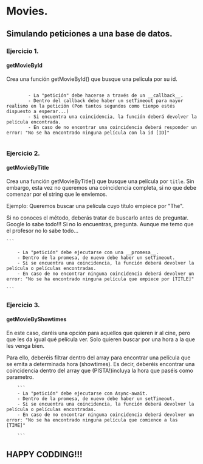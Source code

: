 # Movies.

## Simulando peticiones a una base de datos.

### Ejercicio 1.

#### getMovieById

Crea una función getMovieById() que busque una película por su id.

```

        - La "petición" debe hacerse a través de un __callback__.
        - Dentro del callback debe haber un setTimeout para mayor realismo en la petición (Pon tantos segundos como tiempo estés dispuesto a esperar...)
        - Si encuentra una coincidencia, la función deberá devolver la película encontrada.
        - En caso de no encontrar una coincidencia deberá responder un error: "No se ha encontrado ninguna película con la id [ID]"


```

### Ejercicio 2.

#### getMovieByTitle

Crea una función getMovieByTitle() que busque una película por `title`. Sin embargo, esta vez no queremos una coincidencia completa, si no que debe comenzar por el string que le enviemos.
  
 Ejemplo:
Queremos buscar una película cuyo título empiece por "The".
  
 Si no conoces el método, deberás tratar de buscarlo antes de preguntar. Google lo sabe todo!!! Si no lo encuentras, pregunta. Aunque me temo que el profesor no lo sabe todo...

    ```

        - La "petición" debe ejecutarse con una __promesa__.
        - Dentro de la promesa, de nuevo debe haber un setTimeout.
        - Si se encuentra una coincidencia, la función deberá devolver la película o películas encontradas.
        - En caso de no encontrar ninguna coincidencia deberá devolver un error: "No se ha encontrado ninguna película que empiece por [TITLE]"

    ```

### Ejercicio 3.

#### getMovieByShowtimes

En este caso, daréis una opción para aquellos que quieren ir al cine, pero que les da igual qué película ver. Solo quieren buscar por una hora a la que les venga bien.

Para ello, deberéis filtrar dentro del array para encontrar una película que se emita a determinada hora (showtimes). Es decir, deberéis encontrar una coincidencia dentro del array que (PISTA!)incluya la hora que paséis como parametro.

        ```
        - La "petición" debe ejecutarse con Async-await.
        - Dentro de la promesa, de nuevo debe haber un setTimeout.
        - Si se encuentra una coincidencia, la función deberá devolver la película o películas encontradas.
        - En caso de no encontrar ninguna coincidencia deberá devolver un error: "No se ha encontrado ninguna película que comience a las [TIME]"

        ```

## HAPPY CODDING!!!
